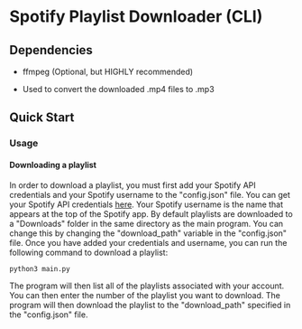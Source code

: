 # Spotify Playlist Downloader (CLI)

## Dependencies

-   ffmpeg (Optional, but HIGHLY recommended)

-   Used to convert the downloaded .mp4 files to .mp3

## Quick Start

### Usage

#### Downloading a playlist

In order to download a playlist, you must first add your Spotify API credentials and your Spotify username to the "config.json" file. You can get your Spotify API credentials [here](https://developer.spotify.com/dashboard/applications). Your Spotify username is the name that appears at the top of the Spotify app. By default playlists are downloaded to a "Downloads" folder in the same directory as the main program. You can change this by changing the "download_path" variable in the "config.json" file. Once you have added your credentials and username, you can run the following command to download a playlist:

`python3 main.py`

The program will then list all of the playlists associated with your account. You can then enter the number of the playlist you want to download. The program will then download the playlist to the "download_path" specified in the "config.json" file.
